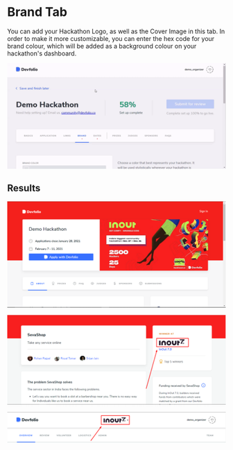 # Brand Tab

You can add your Hackathon Logo, as well as the Cover Image in this tab. In order to make it more customizable, you can enter the hex code for your brand colour, which will be added as a background colour on your hackathon's dashboard.

![](../.gitbook/assets/brand.gif)

## Results

![Cover Image showcased on your hackathon&apos;s Microsite](../.gitbook/assets/image%20%2811%29.png)

![Hackathon Logo showcased on the project submission page](../.gitbook/assets/image%20%288%29.png)

![Hackathon Logo showcased on your Dashboard](../.gitbook/assets/image%20%2812%29.png)

